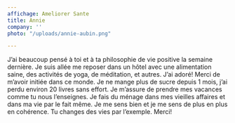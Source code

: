 ```yaml
---
affichage: Ameliorer Sante
title: Annie
company: ''
photo: "/uploads/annie-aubin.png"

---
```

J’ai beaucoup pensé à toi et à ta philosophie de vie positive la semaine dernière. Je suis allée me reposer dans un hôtel avec une alimentation saine, des activités de yoga, de méditation, et autres. J’ai adoré! Merci de m’avoir initiée dans ce monde. Je ne mange plus de sucre depuis 1 mois, j’ai perdu environ 20 livres sans effort. Je m’assure de prendre mes vacances comme tu nous l’enseignes. Je fais du ménage dans mes vieilles affaires et dans ma vie par le fait même. Je me sens bien et je me sens de plus en plus en cohérence. Tu changes des vies par l’exemple. Merci!